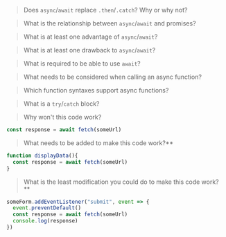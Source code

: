 > Does `async`/`await` replace `.then`/`.catch`? Why or why not?

> What is the relationship between `async`/`await` and promises?

> What is at least one advantage of `async`/`await`?

> What is at least one drawback to `async`/`await`?

> What is required to be able to use `await`?

> What needs to be considered when calling an async function?

> Which function syntaxes support async functions?

> What is a `try`/`catch` block?

> Why won't this code work?

```js
const response = await fetch(someUrl)
```

> What needs to be added to make this code work?**

```js
function displayData(){
  const response = await fetch(someUrl)
}
```

> What is the least modification you could do to make this code work?**

```js
someForm.addEventListener("submit", event => {
  event.preventDefault()
  const response = await fetch(someUrl)
  console.log(response)
})
```
